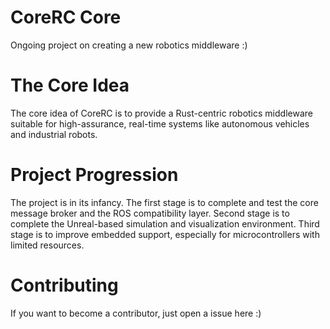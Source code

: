 # CoreRC Core

Ongoing project on creating a new robotics middleware :)

# The Core Idea

The core idea of CoreRC is to provide a Rust-centric robotics middleware suitable for high-assurance, real-time systems like autonomous vehicles and industrial robots.

# Project Progression

The project is in its infancy. The first stage is to complete and test the core message broker and the ROS compatibility layer. Second stage is to complete the Unreal-based simulation and visualization environment. Third stage is to improve embedded support, especially for microcontrollers with limited resources.

# Contributing

If you want to become a contributor, just open a issue here :)
